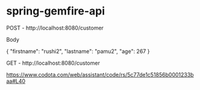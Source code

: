 # spring-gemfire-api

POST - http://localhost:8080/customer

Body 

{
"firstname": "rushi2",
"lastname": "pamu2",
"age": 267
}

GET - http://localhost:8080/customer



https://www.codota.com/web/assistant/code/rs/5c77de1c51856b0001233baa#L40
